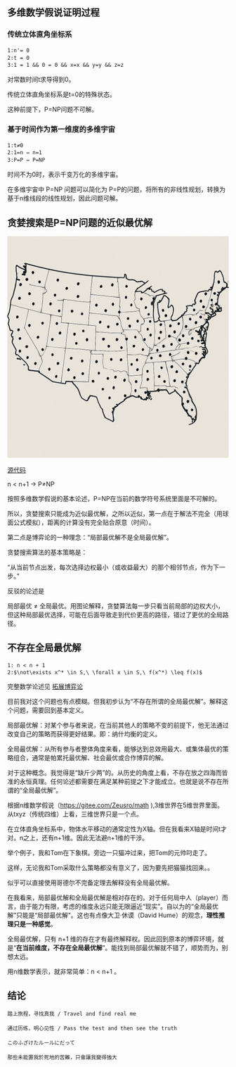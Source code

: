 
## 多维数学假说证明过程

### 传统立体直角坐标系

```txt
1:n'= 0
2:t = 0
3:1 = 1 && 0 = 0 && x=x && y=y && z=z
```

对常数时间t求导得到0。

传统立体直角坐标系是t=0的特殊状态。

这种前提下，P=NP问题不可解。

### 基于时间作为第一维度的多维宇宙

```txt
1:t≠0
2:1=n ⇔ n=1
3:P=P ⇔ P=NP
```

时间不为0时，表示千变万化的多维宇宙。

在多维宇宙中 P=NP 问题可以简化为 P=P的问题，将所有的非线性规划，转换为基于n维线段的线性规划，因此问题可解。

## 贪婪搜索是P=NP问题的近似最优解

![image](/img/USA.png)

[源代码](https://github.com/zeusro/system/tree/main/problems/np)

n < n+1  → P≠NP

按照多维数学假说的基本论述，P=NP在当前的数学符号系统里面是不可解的。

所以，贪婪搜索只能成为近似最优解，之所以近似，第一点在于解法不完全（用球面公式模拟），距离的计算没有完全贴合原意（时间）。

第二点是博弈论的一种理念：“局部最优解不是全局最优解”。

贪婪搜索算法的基本策略是：

“从当前节点出发，每次选择边权最小（或收益最大）的那个相邻节点，作为下一步。”

反驳的论述是

局部最优 ≠ 全局最优。用图论解释，贪婪算法每一步只看当前局部的边权大小，但这种局部最优选择，可能在后面导致走到代价更高的路径，错过了更优的全局路径。

## 不存在全局最优解

```
1: n < n + 1
2:$\not\exists x^* \in S,\ \forall x \in S,\ f(x^*) \leq f(x)$
```

完整数学论述见 [拓展博弈论](https://github.com/zeusro/math/tree/main/game)

目前我对这个问题也有点模糊。但我初步认为“不存在所谓的全局最优解”。解释这个问题，需要回到基本定义。

局部最优解：对某个参与者来说，在当前其他人的策略不变的前提下，他无法通过改变自己的策略而获得更好结果。即：纳什均衡的定义。

全局最优解：从所有参与者整体角度来看，能够达到总效用最大、或集体最优的策略组合，通常是帕累托最优解、社会最优或合作博弈的解。

对于这种概念。我觉得是“缺斤少两”的。从历史的角度上看，不存在放之四海而皆准的永恒真理。任何论述都需要在满足某种前提之下才能成立。也就是说不存在所谓的“全局最优解”。

根据n维数学假说（https://gitee.com/Zeusro/math ),3维世界在5维世界里面。从txyz（传统四维）上看，三维世界只是一个点。

在立体直角坐标系中，物体水平移动的通常定性为X轴。但在我看来X轴是时间t才对。n之上，还有n+1维。因此无法避n+1维的干涉。

举个例子，我和Tom在下象棋。旁边一只猫冲过来，把Tom的元帅叼走了。

这样，无论我和Tom采取什么策略都没有意义了，因为要先把猫猫找回来。。

似乎可以直接使用哥德尔不完备定理去解释没有全局最优解。

在我看来，局部最优解和全局最优解是相对存在的。对于任何局中人（player）而言，由于能力有限，考虑的维度永远只能无限逼近“现实”。自以为的“全局最优解”只能是“局部最优解”。这也有点像大卫·休谟（David Hume）的观念，**理性推理只是一种感觉**。

全局最优解，只有 n+1 维的存在才有最终解释权。因此回到原本的博弈环境，就是“**在当前维度，不存在全局最优解**”。能找到局部最优解就不错了，顺势而为，别想太远。

用n维数学表示，就非常简单：n < n+1 。

## 结论

```TXT
踏上旅程，寻找真我 / Travel and find real me

通过历练，明心见性 / Pass the test and then see the truth

このふざけたルールにだって

那些未能置我於死地的苦難，只會讓我變得強大
```
